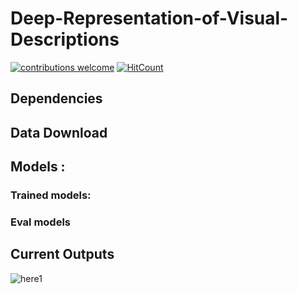 # Deep-Representation-of-Visual-Descriptions
[![contributions welcome](https://img.shields.io/badge/contributions-welcome-brightgreen.svg?style=flat)](https://github.com/dwyl/esta/issues)  [![HitCount](http://hits.dwyl.io/ASH1998/Deep-Representation-of-Visual-Descriptions.svg)](http://hits.dwyl.io/ASH1998/Deep-Representation-of-Visual-Descriptions)

## Dependencies

## Data Download

## Models :
### Trained models:
### Eval models


## Current Outputs
![here1](https://github.com/ASH1998/Deep-Representation-of-Visual-Descriptions/blob/master/output/coco_DAMSM_2018_10_10_04_42_55/Image/attention_maps0.png)
